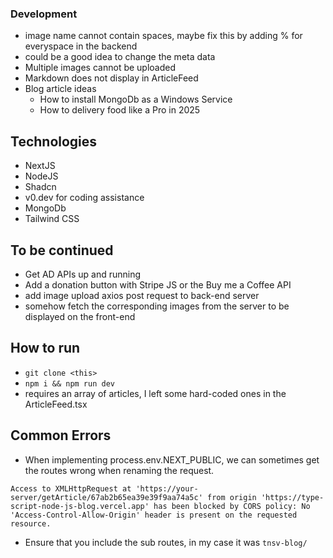 ### Development 
 - image name cannot contain spaces, maybe fix this by adding % for everyspace in the backend
 - could be a good idea to change the meta data
 - Multiple images cannot be uploaded
 - Markdown does not display in ArticleFeed
 - Blog article ideas
    - How to install MongoDb as a Windows Service
    - How to delivery food like a Pro in 2025
## Technologies
 - NextJS
 - NodeJS
 - Shadcn
 - v0.dev for coding assistance
 - MongoDb
 - Tailwind CSS

## To be continued
 - Get AD APIs up and running
 - Add a donation button with Stripe JS or the Buy me a Coffee API
 - add image upload axios post request to back-end server
 - somehow fetch the corresponding images from the server to be displayed on the front-end

## How to run
 - `git clone <this>`
 - `npm i && npm run dev`
 - requires an array of articles, I left some hard-coded ones in the ArticleFeed.tsx

## Common Errors
 - When implementing process.env.NEXT_PUBLIC, we can sometimes get the routes wrong when renaming the request.
```
Access to XMLHttpRequest at 'https://your-server/getArticle/67ab2b65ea39e39f9aa74a5c' from origin 'https://type-script-node-js-blog.vercel.app' has been blocked by CORS policy: No 'Access-Control-Allow-Origin' header is present on the requested resource.
```
 - Ensure that you include the sub routes, in my case it was `tnsv-blog/`
